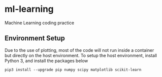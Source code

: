 # ml-learning
Machine Learning coding practice

## Environment Setup
Due to the use of plotting, most of the code will not run inside a container but directly on the host environment. To setup the host environment, install Python 3, and install the packages below
```
pip3 install --upgrade pip numpy scipy matplotlib scikit-learn
```
